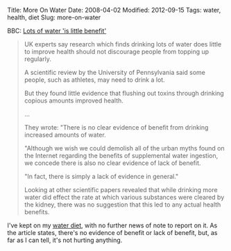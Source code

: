 Title: More On Water
Date: 2008-04-02
Modified: 2012-09-15
Tags: water, health, diet
Slug: more-on-water

BBC: <a href="http://news.bbc.co.uk/2/hi/health/7326437.stm">Lots of water 'is little benefit'</a>

<blockquote>UK experts say research which finds drinking lots of water does little to improve health should not discourage people from topping up regularly.

A scientific review by the University of Pennsylvania said some people, such as athletes, may need to drink a lot.

But they found little evidence that flushing out toxins through drinking copious amounts improved health.

...

They wrote: "There is no clear evidence of benefit from drinking increased amounts of water.

"Although we wish we could demolish all of the urban myths found on the Internet regarding the benefits of supplemental water ingestion, we concede there is also no clear evidence of lack of benefit.

"In fact, there is simply a lack of evidence in general." 

Looking at other scientific papers revealed that while drinking more water did effect the rate at which various substances were cleared by the kidney, there was no suggestion that this led to any actual health benefits. </blockquote>

I've kept on my <a href="http://www.pig-monkey.com/2008/02/09/water/">water diet</a>, with no further news of note to report on it. As the article states, there's no evidence of benefit or lack of benefit, but, as far as I can tell, it's not hurting anything.
